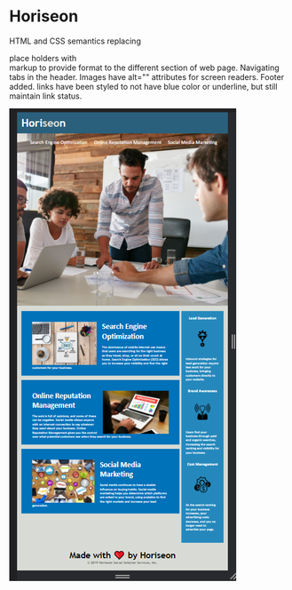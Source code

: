 # Horiseon
HTML and CSS semantics
replacing <div> place holders with <section> markup to provide format to the different section of web page.
Navigating tabs in the header.
Images have alt="" attributes for screen readers.
Footer added.
links have been styled to not have blue color or underline, but still maintain link status.

![Screenshot](./asset/screenshot.png)
